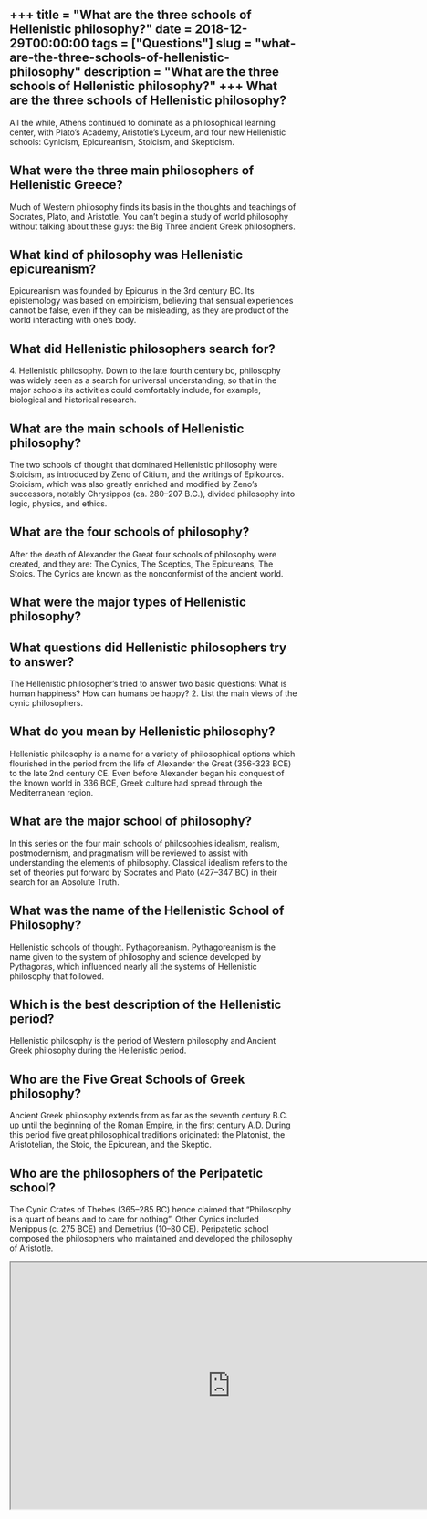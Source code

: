 +++
title = "What are the three schools of Hellenistic philosophy?"
date = 2018-12-29T00:00:00
tags = ["Questions"]
slug = "what-are-the-three-schools-of-hellenistic-philosophy"
description = "What are the three schools of Hellenistic philosophy?"
+++
What are the three schools of Hellenistic philosophy?
-----------------------------------------------------

All the while, Athens continued to dominate as a philosophical learning center, with Plato’s Academy, Aristotle’s Lyceum, and four new Hellenistic schools: Cynicism, Epicureanism, Stoicism, and Skepticism.

What were the three main philosophers of Hellenistic Greece?
------------------------------------------------------------

Much of Western philosophy finds its basis in the thoughts and teachings of Socrates, Plato, and Aristotle. You can’t begin a study of world philosophy without talking about these guys: the Big Three ancient Greek philosophers.

What kind of philosophy was Hellenistic epicureanism?
-----------------------------------------------------

Epicureanism was founded by Epicurus in the 3rd century BC. Its epistemology was based on empiricism, believing that sensual experiences cannot be false, even if they can be misleading, as they are product of the world interacting with one’s body.

What did Hellenistic philosophers search for?
---------------------------------------------

4\. Hellenistic philosophy. Down to the late fourth century bc, philosophy was widely seen as a search for universal understanding, so that in the major schools its activities could comfortably include, for example, biological and historical research.

What are the main schools of Hellenistic philosophy?
----------------------------------------------------

The two schools of thought that dominated Hellenistic philosophy were Stoicism, as introduced by Zeno of Citium, and the writings of Epikouros. Stoicism, which was also greatly enriched and modified by Zeno’s successors, notably Chrysippos (ca. 280–207 B.C.), divided philosophy into logic, physics, and ethics.

What are the four schools of philosophy?
----------------------------------------

After the death of Alexander the Great four schools of philosophy were created, and they are: The Cynics, The Sceptics, The Epicureans, The Stoics. The Cynics are known as the nonconformist of the ancient world.

What were the major types of Hellenistic philosophy?
----------------------------------------------------

What questions did Hellenistic philosophers try to answer?
----------------------------------------------------------

The Hellenistic philosopher’s tried to answer two basic questions: What is human happiness? How can humans be happy? 2. List the main views of the cynic philosophers.

What do you mean by Hellenistic philosophy?
-------------------------------------------

Hellenistic philosophy is a name for a variety of philosophical options which flourished in the period from the life of Alexander the Great (356-323 BCE) to the late 2nd century CE. Even before Alexander began his conquest of the known world in 336 BCE, Greek culture had spread through the Mediterranean region.

What are the major school of philosophy?
----------------------------------------

In this series on the four main schools of philosophies idealism, realism, postmodernism, and pragmatism will be reviewed to assist with understanding the elements of philosophy. Classical idealism refers to the set of theories put forward by Socrates and Plato (427–347 BC) in their search for an Absolute Truth.

What was the name of the Hellenistic School of Philosophy?
----------------------------------------------------------

Hellenistic schools of thought. Pythagoreanism. Pythagoreanism is the name given to the system of philosophy and science developed by Pythagoras, which influenced nearly all the systems of Hellenistic philosophy that followed.

Which is the best description of the Hellenistic period?
--------------------------------------------------------

Hellenistic philosophy is the period of Western philosophy and Ancient Greek philosophy during the Hellenistic period.

Who are the Five Great Schools of Greek philosophy?
---------------------------------------------------

Ancient Greek philosophy extends from as far as the seventh century B.C. up until the beginning of the Roman Empire, in the first century A.D. During this period five great philosophical traditions originated: the Platonist, the Aristotelian, the Stoic, the Epicurean, and the Skeptic.

Who are the philosophers of the Peripatetic school?
---------------------------------------------------

The Cynic Crates of Thebes (365–285 BC) hence claimed that “Philosophy is a quart of beans and to care for nothing”. Other Cynics included Menippus (c. 275 BCE) and Demetrius (10–80 CE). Peripatetic school composed the philosophers who maintained and developed the philosophy of Aristotle.

<iframe allow="accelerometer; autoplay; clipboard-write; encrypted-media; gyroscope; picture-in-picture" allowfullscreen="" class="__youtube_prefs__  epyt-is-override  no-lazyload" data-no-lazy="1" data-origheight="433" data-origwidth="770" data-skipgform_ajax_framebjll="" height="433" id="_ytid_83194" loading="lazy" src="https://www.youtube.com/embed/IfVt7l6BsI0?enablejsapi=1&autoplay=0&cc_load_policy=0&cc_lang_pref=&iv_load_policy=1&loop=0&modestbranding=0&rel=1&fs=1&playsinline=0&autohide=2&theme=dark&color=red&controls=1&" title="YouTube player" width="770"></iframe>
